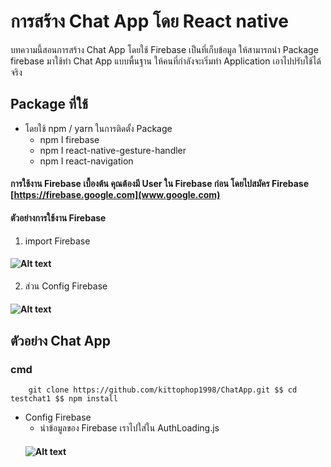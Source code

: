 # การสร้าง Chat App โดย React native
   บทความนี้สอนการสร้าง Chat App โดยใช้ Firebase เป็นที่เก็บข้อมูล ให้สามารถนำ Package firebase มาใช้ทำ Chat App แบบพื้นฐาน ให้คนที่กำลังจะเริ่มทำ Application เอาไปปรับใช้ได้จริง
  
## Package ที่ใช้

* โดยใช้ npm / yarn ในการติดตั้ง Package
  * npm I firebase	
  * npm I  react-native-gesture-handler
  * npm I react-navigation
#### การใช้งาน Firebase เบื้องต้น คุณต้องมี User ใน Firebase ก่อน โดยไปสมัคร Firebase [https://firebase.google.com](www.google.com)

#### ตัวอย่างการใช้งาน Firebase 

1. import Firebase
#### ![Alt text](https://www.img.in.th/images/7061c5a843d64d7ab5f90ae4f08bea86.png)
2. ส่วน Config Firebase
#### ![Alt text](https://www.img.in.th/images/af52f51d20939184e3e320bccc14d8b4.png)

## ตัวอย่าง Chat App 
### cmd
        git clone https://github.com/kittophop1998/ChatApp.git $$ cd testchat1 $$ npm install
* Config Firebase 
   * นำข้อมูลของ Firebase เราไปใส่ใน AuthLoading.js
   #### ![Alt text](https://www.img.in.th/images/1db94a236e8349a467871a3c7110f80e.png)
